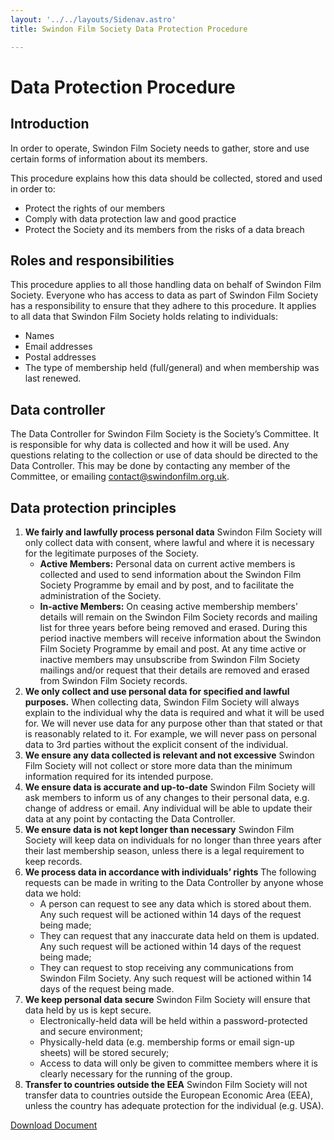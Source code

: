 ```yaml
---
layout: '../../layouts/Sidenav.astro'
title: Swindon Film Society Data Protection Procedure

---
```


# Data Protection Procedure

## Introduction

In order to operate, Swindon Film Society needs to gather, store and use certain forms of
information about its members.

This procedure explains how this data should be collected, stored and used in order to:

* Protect the rights of our members
* Comply with data protection law and good practice
* Protect the Society and its members from the risks of a data breach

## Roles and responsibilities
This procedure ​applies to all those handling data on behalf of Swindon Film Society.
Everyone who has access to data as part of Swindon Film Society has a responsibility to
ensure that they adhere to this procedure.
It applies to all data that Swindon Film Society holds relating to individuals:

* Names
* Email addresses
* Postal addresses
* The type of membership held (full/general) and when membership was last
renewed.

## Data controller

The Data Controller for Swindon Film Society is the Society’s Committee. It is responsible
for why data is collected and how it will be used. Any questions relating to the collection or
use of data should be directed to the Data Controller. This may be done by contacting any
member of the Committee, or emailing contact@swindonfilm.org.uk.

## Data protection principles

1. __We fairly and lawfully process personal data__
Swindon Film Society will only collect data with consent, where lawful and where it is
necessary for the legitimate purposes of the Society.
    * __Active Members:__
Personal data on current active members is collected and used to send information about
the Swindon Film Society Programme by email and by post, and to facilitate the
administration of the Society.
    * __In-active Members:__
On ceasing active membership members’ details will remain on the Swindon Film Society
records and mailing list for three years before being removed and erased. During
this period inactive members will receive information about the Swindon Film
Society Programme by email and post.
At any time active or inactive members may unsubscribe from Swindon Film Society mailings
and/or request that their details are removed and erased from Swindon Film Society
records.
2. __We only collect and use personal data for specified and lawful purposes.__
When collecting data, Swindon Film Society will always explain to the individual why the
data is required and what it will be used for. We will never use data for any purpose other
than that stated or that is reasonably related to it. For example, we will never pass on
personal data to 3rd
 parties without the explicit consent of the individual.
3. __We ensure any data collected is relevant and not excessive__
Swindon Film Society will not collect or store more data than the minimum information
required for its intended purpose.
4. __We ensure data is accurate and up-to-date__
Swindon Film Society will ask members to inform us of any changes to their personal data,
e.g. change of address or email. Any individual will be able to update their data at any point
by contacting the Data Controller.
5. __We ensure data is not kept longer than necessary__
Swindon Film Society will keep data on individuals for no longer than three years after their
last membership season, unless there is a legal requirement to keep records.
6. __We process data in accordance with individuals’ rights__
The following requests can be made in writing to the Data Controller by anyone whose data
we hold:
    * A person can request to see any data which is stored about them. Any such request
    will be actioned within 14 days of the request being made;
    * They can request that any inaccurate data held on them is updated. Any such
    request will be actioned within 14 days of the request being made;
    * They can request to stop receiving any communications from Swindon Film Society.
    Any such request will be actioned within 14 days of the request being made.
7. __We keep personal data secure__
Swindon Film Society will ensure that data held by us is kept secure.
    * Electronically-held data will be held within a password-protected and secure
    environment;
    * Physically-held data (e.g. membership forms or email sign-up sheets) will be stored
    securely;
    * Access to data will only be given to committee members where it is clearly necessary
    for the running of the group.
8. __Transfer to countries outside the EEA__
Swindon Film Society will not transfer data to countries outside the European Economic
Area (EEA), unless the country has adequate protection for the individual (e.g. USA).

[Download Document](/documents/SFSDataProtectionProcedure.pdf)